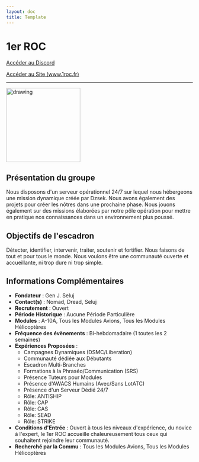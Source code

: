 ```yaml
---
layout: doc
title: Template
---
```


# 1er ROC

[Accéder au Discord](https://discord.gg/tz8xVd5aFS)

[Accéder au Site (www.1roc.fr)](https://www.1roc.fr)

---
<img src="https://www.notion.so/image/https%3A%2F%2Fprod-fillout-oregon-s3.s3.us-west-2.amazonaws.com%2Forgid-44212%2Fflowpublicid-nhX7NPcktCus%2F3454b717-15f4-4031-a0e4-f11ea4f84e51-jidvbYivhKsEPiw30lfrwvv2TF5svaiT9Gj1wP0t6ZX7jlSYBwpzBHPCM81JWqsldfMHr4xkqaQQtHFlgjfcEqeEGJqg9h7ZE5h%2FEMBLEME-2023.png?id=3697a7a8-c450-409b-a1be-d81a959bb4c9&table=block&spaceId=9b56e4a6-f62a-4da2-8df7-f1b261e8ca6d&width=2000&userId=8bc0c44b-ad57-476a-ade1-0d5a75b79592&cache=v2" alt="drawing" width="200"/>

## Présentation du groupe

Nous disposons d'un serveur opérationnel 24/7 sur lequel nous hébergeons une mission dynamique créée par Dzsek. Nous avons également des projets pour créer les nôtres dans une prochaine phase. Nous jouons également sur des missions élaborées par notre pôle opération pour mettre en pratique nos connaissances dans un environnement plus poussé.

## Objectifs de l'escadron

Détecter, identifier, intervenir, traiter, soutenir et fortifier. Nous faisons de tout et pour tous le monde. Nous voulons être une communauté ouverte et accueillante, ni trop dure ni trop simple.

## Informations Complémentaires

- **Fondateur** : Gen J. Seluj
- **Contact(s)** : Nomad, Dread, Seluj
- **Recrutement** : Ouvert
- **Période Historique** : Aucune Période Particulière
- **Modules** : A-10A, Tous les Modules Avions, Tous les Modules Hélicoptères
- **Fréquence des évènements** : Bi-hebdomadaire (1 toutes les 2 semaines)
- **Expériences Proposées** :
  - Campagnes Dynamiques (DSMC/Liberation)
  - Communauté dédiée aux Débutants
  - Escadron Multi-Branches
  - Formations à la Phraséo/Communication (SRS)
  - Présence Tuteurs pour Modules
  - Présence d'AWACS Humains (Avec/Sans LotATC)
  - Présence d'un Serveur Dédié 24/7
  - Rôle: ANTISHIP
  - Rôle: CAP
  - Rôle: CAS
  - Rôle: SEAD
  - Rôle: STRIKE
- **Conditions d'Entrée** : Ouvert à tous les niveaux d'expérience, du novice à l'expert, le 1er ROC accueille chaleureusement tous ceux qui souhaitent rejoindre leur communauté.
- **Recherché par la Commu** : Tous les Modules Avions, Tous les Modules Hélicoptères